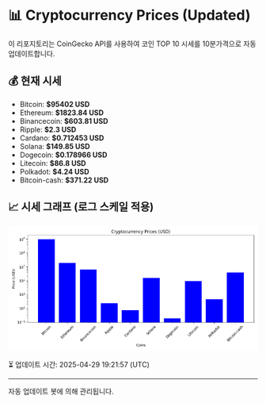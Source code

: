 
# 📊 Cryptocurrency Prices (Updated)

이 리포지토리는 CoinGecko API를 사용하여 코인 TOP 10 시세를 10분가격으로 자동 업데이트합니다.

## 💰 현재 시세
- Bitcoin: **$95402 USD**
- Ethereum: **$1823.84 USD**
- Binancecoin: **$603.81 USD**
- Ripple: **$2.3 USD**
- Cardano: **$0.712453 USD**
- Solana: **$149.85 USD**
- Dogecoin: **$0.178966 USD**
- Litecoin: **$86.8 USD**
- Polkadot: **$4.24 USD**
- Bitcoin-cash: **$371.22 USD**

## 📈 시세 그래프 (로그 스케일 적용)
![Crypto Prices](crypto_prices.png)

⏳ 업데이트 시간: 2025-04-29 19:21:57 (UTC)

---
자동 업데이트 봇에 의해 관리됩니다.
